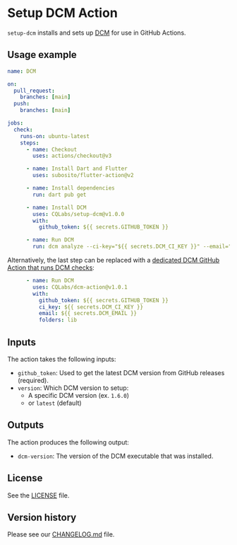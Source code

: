 # Setup DCM Action

`setup-dcm` installs and sets up [DCM](https://dcm.dev/) for use in GitHub Actions.

## Usage example

```yml
name: DCM

on:
  pull_request:
    branches: [main]
  push:
    branches: [main]

jobs:
  check:
    runs-on: ubuntu-latest
    steps:
      - name: Checkout
        uses: actions/checkout@v3

      - name: Install Dart and Flutter
        uses: subosito/flutter-action@v2

      - name: Install dependencies
        run: dart pub get

      - name: Install DCM
        uses: CQLabs/setup-dcm@v1.0.0
        with:
          github_token: ${{ secrets.GITHUB_TOKEN }}

      - name: Run DCM
        run: dcm analyze --ci-key="${{ secrets.DCM_CI_KEY }}" --email="${{ secrets.DCM_EMAIL }}" lib
```

Alternatively, the last step can be replaced with a [dedicated DCM GitHub Action that runs DCM checks](https://github.com/CQLabs/dcm-action):

```yml
      - name: Run DCM
        uses: CQLabs/dcm-action@v1.0.1
        with:
          github_token: ${{ secrets.GITHUB_TOKEN }}
          ci_key: ${{ secrets.DCM_CI_KEY }}
          email: ${{ secrets.DCM_EMAIL }}
          folders: lib
```

## Inputs

The action takes the following inputs:

* `github_token`: Used to get the latest DCM version from GitHub releases (required).
* `version`: Which DCM version to setup:
  * A specific DCM version (ex. `1.6.0`)
  * or `latest` (default)

## Outputs

The action produces the following output:

* `dcm-version`: The version of the DCM executable that was installed.

## License

See the [LICENSE](LICENSE) file.

## Version history

Please see our [CHANGELOG.md](CHANGELOG.md) file.
